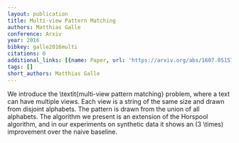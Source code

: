 ```yaml
---
layout: publication
title: Multi-view Pattern Matching
authors: Matthias Galle
conference: Arxiv
year: 2016
bibkey: galle2016multi
citations: 0
additional_links: [{name: Paper, url: 'https://arxiv.org/abs/1607.05157'}]
tags: []
short_authors: Matthias Galle
---
```

We introduce the \textit\{multi-view pattern matching\} problem, where a text
can have multiple views. Each view is a string of the same size and drawn from
disjoint alphabets. The pattern is drawn from the union of all alphabets.
  The algorithm we present is an extension of the Horspool algorithm, and in
our experiments on synthetic data it shows an \(3 \times\) improvement over the
naive baseline.